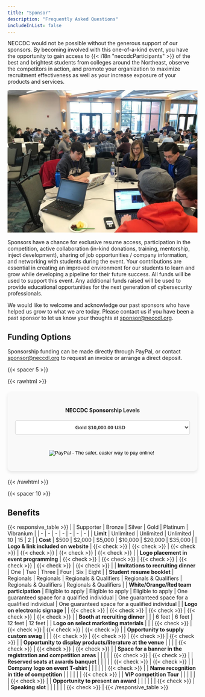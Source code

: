 ```yaml
---
title: "Sponsor"
description: "Frequently Asked Questions"
includeInList: false
---
```


NECCDC would not be possible without the generous support of our sponsors. By becoming involved with this one-of-a-kind event, you have the opportunity to gain access to {{< i18n "neccdcParticipants" >}} of the best and brightest students from colleges around the Northeast, observe the competitors in action, and promote your organization to maximize recruitment effectiveness as well as your increase exposure of your products and services.

<!-- TODO: Get a new image -->
![](featured.jpg)

Sponsors have a chance for exclusive resume access, participation in the competition, active collaboration (in-kind donations, training, mentorship, inject development), sharing of job opportunities / company information, and networking with students during the event. Your contributions are essential in creating an improved environment for our students to learn and grow while developing a pipeline for their future success. All funds will be used to support this event. Any additional funds raised will be used to provide educational opportunities for the next generation of cybersecurity professionals.

We would like to welcome and acknowledge our past sponsors who have helped us grow to what we are today. Please contact us if you have been a past sponsor to let us know your thoughts at sponsor@neccdl.org.

## Funding Options
Sponsorship funding can be made directly through PayPal, or contact sponsor@neccdl.org to request an invoice or arrange a direct deposit.

{{< spacer 5 >}}

{{< rawhtml >}}
<form action="https://www.paypal.com/cgi-bin/webscr" method="post" target="_target" style="text-align: center; justify-content: center; padding: 20px; box-shadow: 0 4px 8px rgba(0, 0, 0, 0.1); border-radius: 10px; background-color: #f9f9f9; max-width: 500px; margin: 20px auto;">
  <input type="hidden" name="cmd" value="_s-xclick">
  <input type="hidden" name="hosted_button_id" value="3QASYDNHNYKMS">
    <input type="hidden" name="on0" value="NECCDC Sponsorship Levels">
    <h4>NECCDC Sponsorship Levels</h4>
    <select name="os0" style="width: 100%; padding: 10px; border: 1px solid #ccc; border-radius: 5px; margin-bottom: 20px;
                              background-color: #ffffff; color: #333; font-weight: bold; text-align: center;
                              background-repeat: no-repeat; background-position: right 10px center;">
      <option value="Vibranium" style="color: #333; background-color: #f3f3f3;">Vibranium $35,000.00 USD</option>
      <option value="Platinum" style="color: #333; background-color: #f3f3f3;">Platinum $20,000.00 USD</option>
      <option value="Gold" selected="selected" style="color: #333; background-color: #f3f3f3;">Gold $10,000.00 USD</option>
      <option value="Silver" style="color: #333; background-color: #f3f3f3;">Silver $5,000.00 USD</option>
      <option value="Bronze" style="color: #333; background-color: #f3f3f3;">Bronze $2,000.00 USD</option>
      <option value="Supporter" style="color: #333; background-color: #f3f3f3;">Supporter $500.00 USD</option>
    </select>
    <input type="hidden" name="currency_code" value="USD">
    <input class="button" type="image" src="https://www.paypalobjects.com/en_US/i/btn/btn_buynowCC_LG.gif" border="0" name="submit" 
            alt="PayPal - The safer, easier way to pay online!" style="margin-top: 20px; margin-bottom: 20px;">
    <img alt="" border="0" src="https://www.paypalobjects.com/en_US/i/scr/pixel.gif" width="1" height="1"> <!-- Tracking pixel -->
</form>

{{< /rawhtml >}}


{{< spacer 10 >}}

## Benefits

{{< responsive_table >}}
| | Supporter | Bronze | Silver | Gold | Platinum | Vibranium |
| - | - | - | - | - | - | - |
| **Limit** | Unlimited | Unlimited | Unlimited | 10 | 15 | 2 |
| **Cost** | $500 | $2,000 | $5,000 | $10,000 | $20,000 | $35,000 |
| **Logo & link included on website** | {{< check >}} | {{< check >}} | {{< check >}} | {{< check >}} | {{< check >}} | {{< check >}} |
| **Logo placement in event programming** | {{< check >}} | {{< check >}} | {{< check >}} | {{< check >}} | {{< check >}} | {{< check >}} |
| **Invitations to recruiting dinner** | One | Two | Three | Four | Six | Eight |
| **Student resume booklet** | Regionals | Regionals | Regionals & Qualifiers | Regionals & Qualifiers | Regionals & Qualifiers | Regionals & Qualifiers |
| **White/Orange/Red team participation** | Eligible to apply | Eligible to apply | Eligible to apply | One guaranteed space for a qualified individual | One guaranteed space for a qualified individual | One guaranteed space for a qualified individual |
| **Logo on electronic signage** | | {{< check >}} | {{< check >}} | {{< check >}} | {{< check >}} | {{< check >}} |
| **Booth at recruiting dinner** | | | 6 feet | 6 feet | 12 feet | 12 feet |
| **Logo on select marketing materials** | | | {{< check >}} | {{< check >}} | {{< check >}} | {{< check >}} |
| **Opportunity to supply custom swag** | | | {{< check >}} | {{< check >}} | {{< check >}} | {{< check >}} |
| **Opportunity to display products/literature at the venue** | | | | {{< check >}} | {{< check >}} | {{< check >}} |
| **Space for a banner in the registration and competition areas** | | | | | {{< check >}} | {{< check >}} |
| **Reserved seats at awards banquet** | | | | | {{< check >}} | {{< check >}} |
| **Company logo on event T-shirt** | | | | | | {{< check >}} |
| **Name recognition in title of competition** | | | | | | {{< check >}} |
| **VIP competition Tour** | | | | | | {{< check >}} |
| **Opportunity to present an award** | | | | | | {{< check >}} |
| **Speaking slot** | | | | | | {{< check >}} |
{{< /responsive_table >}}
